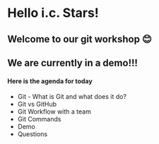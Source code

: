 # Hello i.c. Stars!

## Welcome to our git workshop 😊

## We are currently in a demo!!!

#### Here is the agenda for today
* Git - What is Git and what does it do?
* Git vs GitHub
* Git Workflow with a team
* Git Commands
* Demo
* Questions
